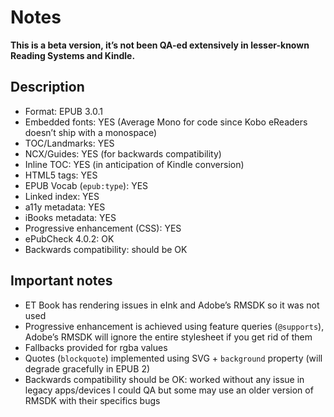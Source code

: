 # Notes

**This is a beta version, it’s not been QA-ed extensively in lesser-known Reading Systems and Kindle.**

## Description

- Format: EPUB 3.0.1
- Embedded fonts: YES (Average Mono for code since Kobo eReaders doesn’t ship with a monospace)
- TOC/Landmarks: YES
- NCX/Guides: YES (for backwards compatibility)
- Inline TOC: YES (in anticipation of Kindle conversion)
- HTML5 tags: YES
- EPUB Vocab (`epub:type`): YES
- Linked index: YES
- a11y metadata: YES
- iBooks metadata: YES
- Progressive enhancement (CSS): YES
- ePubCheck 4.0.2: OK
- Backwards compatibility: should be OK

## Important notes

- ET Book has rendering issues in eInk and Adobe’s RMSDK so it was not used
- Progressive enhancement is achieved using feature queries (`@supports`), Adobe’s RMSDK will ignore the entire stylesheet if you get rid of them
- Fallbacks provided for rgba values
- Quotes (`blockquote`) implemented using SVG + `background` property (will degrade gracefully in EPUB 2)
- Backwards compatibility should be OK: worked without any issue in legacy apps/devices I could QA but some may use an older version of RMSDK with their specifics bugs
